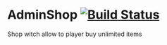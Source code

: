 # AdminShop [![Build Status](https://travis-ci.com/MandelV/AdminShop.svg?token=dcsTyamhGEPB6ffmZiTC&branch=master)](https://travis-ci.com/MandelV/AdminShop)
Shop witch allow to player buy unlimited items
